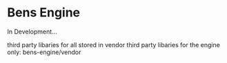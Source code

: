 # Bens Engine
In Development...

third party libaries for all stored in vendor
third party libaries for the engine only: bens-engine/vendor
